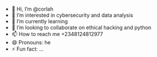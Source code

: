 - 👋 Hi, I’m @corlah
- 👀 I’m interested in cybersecurity and data analysis
- 🌱 I’m currently learning 
- 💞️ I’m looking to collaborate on ethical hacking and python
- 📫 How to reach me +2348124812977
- 😄 Pronouns: he
- ⚡ Fun fact: ...

<!---
corlah/corlah is a ✨ special ✨ repository because its `README.md` (this file) appears on your GitHub profile.
You can click the Preview link to take a look at your changes.
--->
